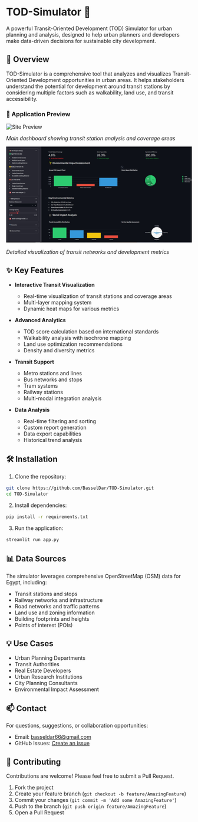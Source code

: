 # TOD-Simulator 🌆

A powerful Transit-Oriented Development (TOD) Simulator for urban planning and analysis, designed to help urban planners and developers make data-driven decisions for sustainable city development.

## 🚀 Overview

TOD-Simulator is a comprehensive tool that analyzes and visualizes Transit-Oriented Development opportunities in urban areas. It helps stakeholders understand the potential for development around transit stations by considering multiple factors such as walkability, land use, and transit accessibility.

### 📸 Application Preview

<img src="sitepreview.jpg" alt="Site Preview" width="800"/>

*Main dashboard showing transit station analysis and coverage areas*

<img src="sitepreview2.jpg" alt="Site Preview 2" width="800"/>

*Detailed visualization of transit networks and development metrics*

## ✨ Key Features

- **Interactive Transit Visualization**
  - Real-time visualization of transit stations and coverage areas
  - Multi-layer mapping system
  - Dynamic heat maps for various metrics

- **Advanced Analytics**
  - TOD score calculation based on international standards
  - Walkability analysis with isochrone mapping
  - Land use optimization recommendations
  - Density and diversity metrics

- **Transit Support**
  - Metro stations and lines
  - Bus networks and stops
  - Tram systems
  - Railway stations
  - Multi-modal integration analysis

- **Data Analysis**
  - Real-time filtering and sorting
  - Custom report generation
  - Data export capabilities
  - Historical trend analysis

## 🛠️ Installation

1. Clone the repository:
```bash
git clone https://github.com/BasselDar/TOD-Simulator.git
cd TOD-Simulator
```

2. Install dependencies:
```bash
pip install -r requirements.txt
```

3. Run the application:
```bash
streamlit run app.py
```

## 📊 Data Sources

The simulator leverages comprehensive OpenStreetMap (OSM) data for Egypt, including:
- Transit stations and stops
- Railway networks and infrastructure
- Road networks and traffic patterns
- Land use and zoning information
- Building footprints and heights
- Points of interest (POIs)

## 💡 Use Cases

- Urban Planning Departments
- Transit Authorities
- Real Estate Developers
- Urban Research Institutions
- City Planning Consultants
- Environmental Impact Assessment

## 📫 Contact

For questions, suggestions, or collaboration opportunities:
- Email: basseldar66@gmail.com
- GitHub Issues: [Create an issue](https://github.com/BasselDar/TOD-Simulator/issues)


## 🤝 Contributing

Contributions are welcome! Please feel free to submit a Pull Request.

1. Fork the project
2. Create your feature branch (`git checkout -b feature/AmazingFeature`)
3. Commit your changes (`git commit -m 'Add some AmazingFeature'`)
4. Push to the branch (`git push origin feature/AmazingFeature`)
5. Open a Pull Request

